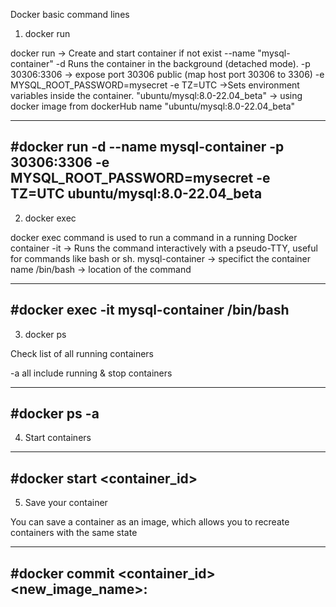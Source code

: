 Docker basic command lines

1. docker run
   
docker run -> Create and start container if not exist --name "mysql-container" 
-d Runs the container in the background (detached mode).
-p 30306:3306 -> expose port 30306 public (map host port 30306 to 3306)
-e MYSQL_ROOT_PASSWORD=mysecret -e TZ=UTC ->Sets environment variables inside the container.
"ubuntu/mysql:8.0-22.04_beta" -> using docker image from dockerHub name "ubuntu/mysql:8.0-22.04_beta"

---
#docker run -d --name mysql-container  -p 30306:3306  -e MYSQL_ROOT_PASSWORD=mysecret -e TZ=UTC  ubuntu/mysql:8.0-22.04_beta
---

2. docker exec

docker exec command is used to run a command in a running Docker container
-it -> Runs the command interactively with a pseudo-TTY, useful for commands like bash or sh.
mysql-container -> specifict the container name
/bin/bash -> location of the command

---
#docker exec -it mysql-container /bin/bash
---

3. docker ps

Check list of all running containers

-a all include running & stop containers

---
#docker ps -a
---

4. Start containers

---
#docker start <container_id>
---

5. Save your container

You can save a container as an image, which allows you to recreate containers with the same state

---
#docker commit <container_id> <new_image_name>:<tag>
---



